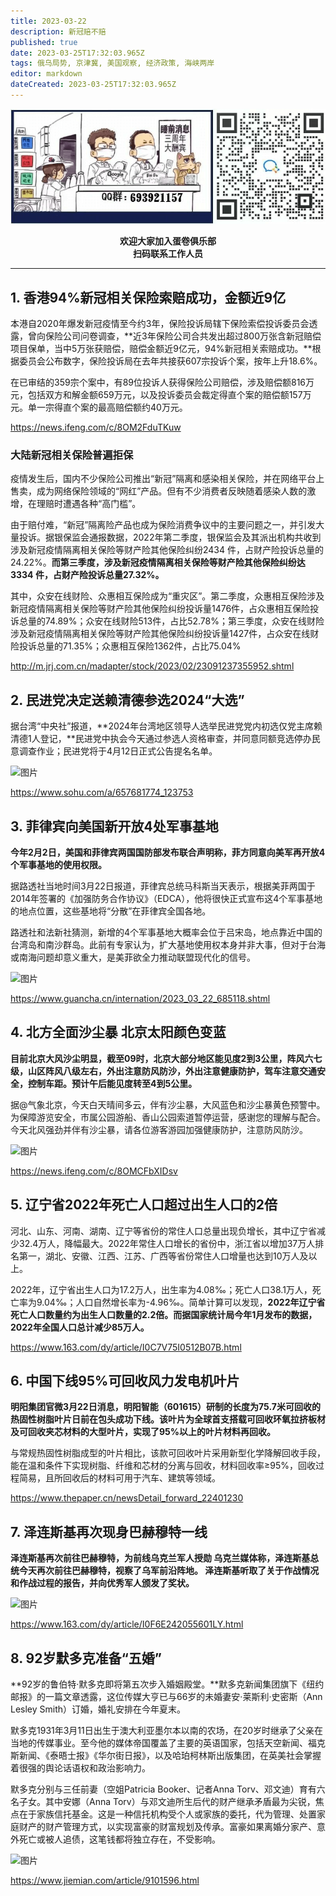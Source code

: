 ```yaml
---
title: 2023-03-22
description: 新冠赔不赔
published: true
date: 2023-03-25T17:32:03.965Z
tags: 俄乌局势, 京津冀, 美国观察, 经济政策, 海峡两岸
editor: markdown
dateCreated: 2023-03-25T17:32:03.965Z
---
```


<center style="font-weight:bold;">
  <img src="/assets/join.png" alt="加入蛋卷俱乐部"><br/>
  <p>欢迎大家加入蛋卷俱乐部<br/>扫码联系工作人员</p>
</center>

---

## 1. 香港94%新冠相关保险索赔成功，金额近9亿

本港自2020年爆发新冠疫情至今约3年，保险投诉局辖下保险索偿投诉委员会透露，曾向保险公司问卷调查，**近3年保险公司合共发出超过800万张含新冠赔偿项目保单，当中5万张获赔偿，赔偿金额近9亿元，94%新冠相关索赔成功。**根据委员会公布数字，保险投诉局在去年共接获607宗投诉个案，按年上升18.6%。



在已审结的359宗个案中，有89位投诉人获得保险公司赔偿，涉及赔偿额816万元，包括双方和解金额659万元，以及投诉委员会裁定得直个案的赔偿额157万元。单一宗得直个案的最高赔偿额约40万元。

https://news.ifeng.com/c/8OM2FduTKuw

### 大陆新冠相关保险普遍拒保

疫情发生后，国内不少保险公司推出“新冠”隔离和感染相关保险，并在网络平台上售卖，成为网络保险领域的“网红”产品。但有不少消费者反映随着感染人数的激增，在理赔时遭遇各种“高门槛”。



由于赔付难，“新冠”隔离险产品也成为保险消费争议中的主要问题之一，并引发大量投诉。据银保监会通报数据，2022年第二季度，银保监会及其派出机构共收到涉及新冠疫情隔离相关保险等财产险其他保险纠纷2434 件，占财产险投诉总量的24.22%。**而第三季度，涉及新冠疫情隔离相关保险等财产险其他保险纠纷达 3334 件，占财产险投诉总量27.32%。**



其中，众安在线财险、众惠相互保险成为“重灾区”。第二季度，众惠相互保险涉及新冠疫情隔离相关保险等财产险其他保险纠纷投诉量1476件，占众惠相互保险投诉总量的74.89%；众安在线财险513件，占比52.78%；第三季度，众安在线财险涉及新冠疫情隔离相关保险等财产险其他保险纠纷投诉量1427件，占众安在线财险投诉总量的71.35%；众惠相互保险1362件，占比75.04%

http://m.jrj.com.cn/madapter/stock/2023/02/23091237355952.shtml



## 2. 民进党决定送赖清德参选2024“大选”

据台湾“中央社”报道，**2024年台湾地区领导人选举民进党党内初选仅党主席赖清德1人登记，**民进党中执会今天通过参选人资格审查，并同意同额竞选停办民意调查作业；民进党将于4月12日正式公告提名名单。

![图片](https://img.bedtime.news/2023/03/26/641f2ff25d2c9.jpeg)

https://www.sohu.com/a/657681774_123753



## 3. 菲律宾向美国新开放4处军事基地

**今年2月2日，美国和菲律宾两国国防部发布联合声明称，菲方同意向美军再开放4个军事基地的使用权限。**



据路透社当地时间3月22日报道，菲律宾总统马科斯当天表示，根据美菲两国于2014年签署的《加强防务合作协议》（EDCA），他将很快正式宣布这4个军事基地的地点位置，这些基地将“分散”在菲律宾全国各地。



路透社和法新社猜测，新增的4个军事基地大概率会位于吕宋岛，地点靠近中国的台湾岛和南沙群岛。此前有专家认为，扩大基地使用权本身并非大事，但对于台海或南海问题却意义重大，是美菲欲全力推动联盟现代化的信号。

![图片](https://img.bedtime.news/2023/03/26/641f2ff4be0fe.png)

https://www.guancha.cn/internation/2023_03_22_685118.shtml



## 4. 北方全面沙尘暴 北京太阳颜色变蓝

**目前北京大风沙尘明显，截至09时，北京大部分地区能见度2到3公里，阵风六七级，山区阵风八级左右，外出注意防风防沙，外出注意健康防护，驾车注意交通安全，控制车距。预计午后能见度转至4到5公里。**



据@气象北京，今天白天晴间多云，伴有沙尘暴，大风蓝色和沙尘暴黄色预警中。为保障游览安全，市属公园游船、香山公园索道暂停运营，感谢您的理解与配合。今天北风强劲并伴有沙尘暴，请各位游客游园加强健康防护，注意防风防沙。

![图片](https://img.bedtime.news/2023/03/26/641f2ff736d57.jpeg)

https://news.ifeng.com/c/8OMCFbXIDsv



## 5. 辽宁省2022年死亡人口超过出生人口的2倍



河北、山东、河南、湖南、辽宁等省份的常住人口总量出现负增长，其中辽宁省减少32.4万人，降幅最大。2022年常住人口增长的省份中，浙江省以增加37万人排名第一，湖北、安徽、江西、江苏、广西等省份常住人口增量也达到10万人及以上。



2022年，辽宁省出生人口为17.2万人，出生率为4.08‰；死亡人口38.1万人，死亡率为9.04‰；人口自然增长率为-4.96‰。简单计算可以发现，**2022年辽宁省死亡人口数量约为出生人口数量的2.2倍。而据国家统计局今年1月发布的数据，2022年全国人口总计减少85万人。**

https://www.163.com/dy/article/I0C7V75I0512B07B.html



## 6. 中国下线95%可回收风力发电机叶片 

**明阳集团官微3月22日消息，明阳智能（601615）研制的长度为75.7米可回收的热固性树脂叶片日前在包头成功下线。该叶片为全球首支搭载可回收环氧拉挤板材及可回收夹芯材料的大型叶片，实现了95%以上的叶片材料再回收。**



与常规热固性树脂成型的叶片相比，该款可回收叶片采用新型化学降解回收手段，能在温和条件下实现树脂、纤维和芯材的分离与回收，材料回收率≥95%，回收过程简易，且所回收后的材料可用于汽车、建筑等领域。

https://www.thepaper.cn/newsDetail_forward_22401230



## 7. 泽连斯基再次现身巴赫穆特一线 



**泽连斯基再次前往巴赫穆特，为前线乌克兰军人授勋 乌克兰媒体称，泽连斯基总统今天再次前往巴赫穆特，视察了乌军前沿阵地。 泽连斯基听取了关于作战情况和作战过程的报告，并向优秀军人颁发了奖状。**

![图片](https://img.bedtime.news/2023/03/26/641f2ff8b34b7.jpeg)



https://www.163.com/dy/article/I0F6E242055601LY.html



## 8. 92岁默多克准备“五婚”

**92岁的鲁伯特·默多克即将第五次步入婚姻殿堂。**默多克新闻集团旗下《纽约邮报》的一篇文章透露，这位传媒大亨已与66岁的未婚妻安·莱斯利·史密斯（Ann Lesley Smith）订婚，婚礼安排在今年夏末。



默多克1931年3月11日出生于澳大利亚墨尔本以南的农场，在20岁时继承了父亲在当地的传媒事业。至今他的媒体帝国覆盖了主要的英语国家，包括天空新闻、福克斯新闻、《泰晤士报》《华尔街日报》，以及哈珀柯林斯出版集团，在英美社会掌握着很强的舆论话语权和政治影响力。



默多克分别与三任前妻（空姐Patricia Booker、记者Anna Torv、邓文迪）育有六名子女。其中安娜（Anna Torv）与邓文迪所生后代的财产继承矛盾最为尖锐，焦点在于家族信托基金。这是一种信托机构受个人或家族的委托，代为管理、处置家庭财产的财产管理方式，以实现富豪的财富规划及传承。富豪如果离婚分家产、意外死亡或被人追债，这笔钱都将独立存在，不受影响。 



![图片](https://img.bedtime.news/2023/03/26/641f2ffb5db00.png)

https://www.jiemian.com/article/9101596.html


